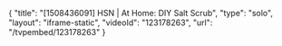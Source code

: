 {
    "title": "[1508436091] HSN | At Home: DIY Salt Scrub",
    "type": "solo",
    "layout": "iframe-static",
    "videoId": "123178263",
    "url": "\/tvpembed\/123178263"
}
